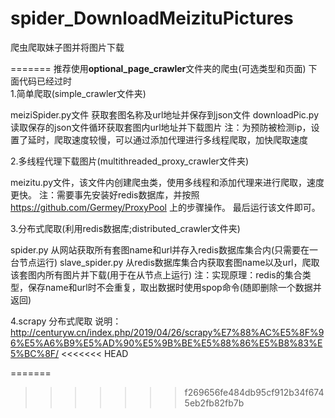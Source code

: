 # spider_DownloadMeizituPictures
爬虫爬取妹子图并将图片下载

=======
推荐使用**optional_page_crawler**文件夹的爬虫(可选类型和页面)
下面代码已经过时  
1.简单爬取(simple_crawler文件夹)

meiziSpider.py文件  获取套图名称及url地址并保存到json文件
downloadPic.py      读取保存的json文件循环获取套图内url地址并下载图片
 注：为预防被检测ip，设置了延时，爬取速度较慢，可以通过添加代理进行多线程爬取，加快爬取速度

2.多线程代理下载图片(multithreaded_proxy_crawler文件夹)

meizitu.py文件，该文件内创建爬虫类，使用多线程和添加代理来进行爬取，速度更快。
  注：需要事先安装好redis数据库，并按照 https://github.com/Germey/ProxyPool 上的步骤操作。
最后运行该文件即可。

3.分布式爬取(利用redis数据库;distributed_crawler文件夹)

spider.py 从网站获取所有套图name和url并存入redis数据库集合内(只需要在一台节点运行)
slave_spider.py 从redis数据库集合内获取套图name以及url，爬取该套图内所有图片并下载(用于在从节点上运行)
  注：实现原理：redis的集合类型，保存name和url时不会重复，取出数据时使用spop命令(随即删除一个数据并返回)

4.scrapy 分布式爬取 
说明： http://centuryw.cn/index.php/2019/04/26/scrapy%E7%88%AC%E5%8F%96%E5%A6%B9%E5%AD%90%E5%9B%BE%E5%88%86%E5%B8%83%E5%BC%8F/
<<<<<<< HEAD

=======
>>>>>>> f269656fe484db95cf912b34f6745eb2fb82fb7b
